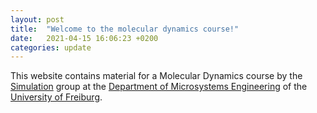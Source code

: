 ```yaml
---
layout: post
title:  "Welcome to the molecular dynamics course!"
date:   2021-04-15 16:06:23 +0200 
categories: update
---
```


This website contains material for a Molecular Dynamics course by the [Simulation][simulation] group at the
[Department of Microsystems Engineering][imtek] of the [University of Freiburg][unifreiburg]. 

[simulation]: https://www.imtek.de/laboratories/simulation/simulation
[imtek]: https://www.imtek.de/
[unifreiburg]: https://uni-freiburg.de/
